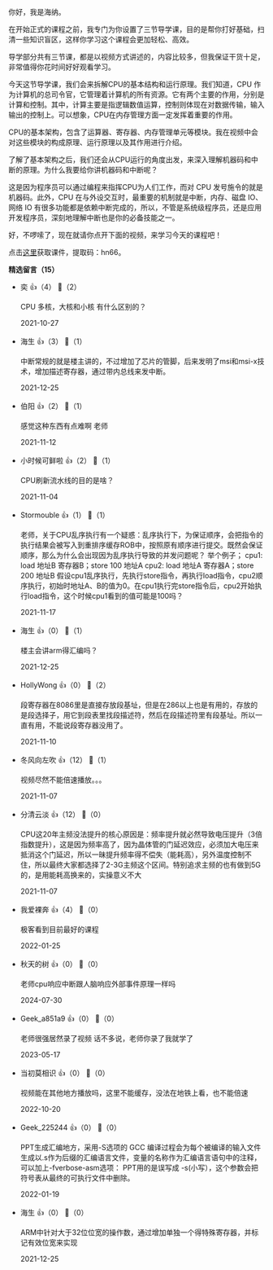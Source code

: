 你好，我是海纳。

在开始正式的课程之前，我专门为你设置了三节导学课，目的是帮你打好基础，扫清一些知识盲区，这样你学习这个课程会更加轻松、高效。

导学部分共有三节课，都是以视频方式讲述的，内容比较多，但我保证干货十足，非常值得你花时间好好观看学习。

今天这节导学课，我们会来拆解CPU的基本结构和运行原理。我们知道，CPU 作为计算机的总司令官，它管理着计算机的所有资源。它有两个主要的作用，分别是计算和控制。其中，计算主要是指逻辑数值运算，控制则体现在对数据传输，输入输出的控制上。可以想象，CPU在内存管理方面一定发挥着重要的作用。

CPU的基本架构，包含了运算器、寄存器、内存管理单元等模块。我在视频中会对这些模块的构成原理、运行原理以及其作用进行介绍。

了解了基本架构之后，我们还会从CPU运行的角度出发，来深入理解机器码和中断的原理。为什么我要给你讲机器码和中断呢？

这是因为程序员可以通过编程来指挥CPU为人们工作，而对 CPU 发号施令的就是机器码。此外，CPU 在与外设交互时，最重要的机制就是中断，内存、磁盘 IO、网络 IO 有很多功能都是依赖中断完成的，所以，不管是系统级程序员，还是应用开发程序员，深刻地理解中断也是你的必备技能之一。

好，不啰嗦了，现在就请你点开下面的视频，来学习今天的课程吧！

点击[这里](https://pan.baidu.com/s/1565zP07nd69UQHOxupPktQ)获取课件，提取码：hn66。
<div><strong>精选留言（15）</strong></div><ul>
<li><span>奕</span> 👍（4） 💬（2）<p>CPU 多核，大核和小核 有什么区别的？</p>2021-10-27</li><br/><li><span>海生</span> 👍（3） 💬（1）<p>中断常规的就是楼主讲的，不过增加了芯片的管脚，后来发明了msi和msi-x技术，增加描述寄存器，通过带内总线来发中断。</p>2021-12-25</li><br/><li><span>伯阳</span> 👍（2） 💬（1）<p>感觉这种东西有点难啊 老师</p>2021-11-12</li><br/><li><span>小时候可鲜啦</span> 👍（2） 💬（1）<p>CPU刷新流水线的目的是啥？</p>2021-11-04</li><br/><li><span>Stormouble</span> 👍（1） 💬（1）<p>
老师，关于CPU乱序执行有一个疑惑：乱序执行下，为保证顺序，会把指令的执行结果会被写入到重排序缓存ROB中，按照原有顺序进行提交。既然会保证顺序，那么为什么会出现因为乱序执行导致的并发问题呢？
举个例子；
cpu1: load 地址B 寄存器B；store 100 地址A
cpu2: load 地址A 寄存器A；store 200 地址B
假设cpu1乱序执行，先执行store指令，再执行load指令，cpu2顺序执行，初始时地址A、B的值为0。在cpu1执行完store指令后，cpu2开始执行load指令，这个时候cpu1看到的值可能是100吗？</p>2021-11-17</li><br/><li><span>海生</span> 👍（0） 💬（1）<p>楼主会讲arm得汇编吗？</p>2021-12-25</li><br/><li><span>HollyWong</span> 👍（0） 💬（2）<p>段寄存器在8086里是直接存放段基址，但是在286以上也是有用的，存放的是段选择子，用它到段表里找段描述符，然后在段描述符里有段基址。所以一直有用，不能说段寄存器没用了。</p>2021-11-10</li><br/><li><span>冬风向左吹</span> 👍（12） 💬（1）<p>视频尽然不能倍速播放。。。</p>2021-11-07</li><br/><li><span>分清云淡</span> 👍（12） 💬（0）<p>CPU这20年主频没法提升的核心原因是：频率提升就必然导致电压提升（3倍指数提升），这是因为频率高了，因为晶体管的门延迟效应，必须加大电压来抵消这个门延迟，所以一昧提升频率得不偿失（能耗高），另外温度控制不住，所以最终大家都选择了2-3G主频这个区间。特别追求主频的也有做到5G的，是用能耗高换来的，实操意义不大</p>2021-11-07</li><br/><li><span>我爱裸奔</span> 👍（4） 💬（0）<p>极客看到目前最好的课程</p>2022-01-25</li><br/><li><span>秋天的树</span> 👍（0） 💬（0）<p>老师cpu响应中断跟人脑响应外部事件原理一样吗</p>2024-07-30</li><br/><li><span>Geek_a851a9</span> 👍（0） 💬（0）<p>老师很强居然录了视频 话不多说，老师你录了我就学了</p>2023-05-17</li><br/><li><span>当初莫相识</span> 👍（0） 💬（0）<p>视频能在其他地方播放吗，这里不能缓存，没法在地铁上看，也不能倍速</p>2022-10-20</li><br/><li><span>Geek_225244</span> 👍（0） 💬（0）<p>PPT生成汇编地方，采用-S选项的 GCC 编译过程会为每个被编译的输入文件生成以.s作为后缀的汇编语言文件，变量的名称作为汇编语言语句中的注释，可以加上-fverbose-asm选项：
PPT用的是误写成 -s(小写），这个参数会把符号表从最终的可执行文件中删除。 </p>2022-01-19</li><br/><li><span>海生</span> 👍（0） 💬（0）<p>ARM中针对大于32位位宽的操作数，通过增加单独一个得特殊寄存器，并标记有效位宽来实现</p>2021-12-25</li><br/>
</ul>